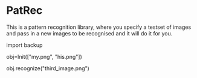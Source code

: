 # PatRec

This is a pattern recognition library, where you specify a testset of images and pass in a new images to be recognised and it will do it for you.

import backup

obj=Init(["my.png", "his.png"])

obj.recognize("third_image.png")
